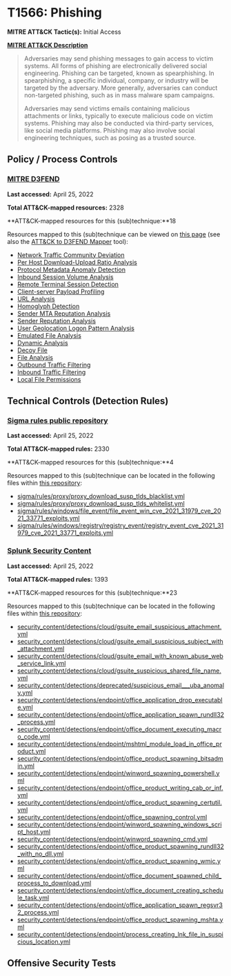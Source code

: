 # T1566: Phishing
**MITRE ATT&CK Tactic(s):** Initial Access

**[MITRE ATT&CK Description](https://attack.mitre.org/techniques/T1566)**
<blockquote>Adversaries may send phishing messages to gain access to victim systems. All forms of phishing are electronically delivered social engineering. Phishing can be targeted, known as spearphishing. In spearphishing, a specific individual, company, or industry will be targeted by the adversary. More generally, adversaries can conduct non-targeted phishing, such as in mass malware spam campaigns.

Adversaries may send victims emails containing malicious attachments or links, typically to execute malicious code on victim systems. Phishing may also be conducted via third-party services, like social media platforms. Phishing may also involve social engineering techniques, such as posing as a trusted source.</blockquote>
## Policy / Process Controls
### [MITRE D3FEND](https://d3fend.mitre.org/)
**Last accessed:** April 25, 2022

**Total ATT&CK-mapped resources:** 2328

**ATT&CK-mapped resources for this (sub)technique:**18

Resources mapped to this (sub)technique can be viewed on [this page](https://d3fend.mitre.org/) (see also the [ATT&CK to D3FEND Mapper](https://d3fend.mitre.org/tools/attack-mapper) tool):

* [Network Traffic Community Deviation](https://d3fend.mitre.org/techniques/d3f:NetworkTrafficCommunityDeviation)
* [Per Host Download-Upload Ratio Analysis](https://d3fend.mitre.org/techniques/d3f:PerHostDownload-UploadRatioAnalysis)
* [Protocol Metadata Anomaly Detection](https://d3fend.mitre.org/techniques/d3f:ProtocolMetadataAnomalyDetection)
* [Inbound Session Volume Analysis](https://d3fend.mitre.org/techniques/d3f:InboundSessionVolumeAnalysis)
* [Remote Terminal Session Detection](https://d3fend.mitre.org/techniques/d3f:RemoteTerminalSessionDetection)
* [Client-server Payload Profiling](https://d3fend.mitre.org/techniques/d3f:Client-serverPayloadProfiling)
* [URL Analysis](https://d3fend.mitre.org/techniques/d3f:URLAnalysis)
* [Homoglyph Detection](https://d3fend.mitre.org/techniques/d3f:HomoglyphDetection)
* [Sender MTA Reputation Analysis](https://d3fend.mitre.org/techniques/d3f:SenderMTAReputationAnalysis)
* [Sender Reputation Analysis](https://d3fend.mitre.org/techniques/d3f:SenderReputationAnalysis)
* [User Geolocation Logon Pattern Analysis](https://d3fend.mitre.org/techniques/d3f:UserGeolocationLogonPatternAnalysis)
* [Emulated File Analysis](https://d3fend.mitre.org/techniques/d3f:EmulatedFileAnalysis)
* [Dynamic Analysis](https://d3fend.mitre.org/techniques/d3f:DynamicAnalysis)
* [Decoy File](https://d3fend.mitre.org/techniques/d3f:DecoyFile)
* [File Analysis](https://d3fend.mitre.org/techniques/d3f:FileAnalysis)
* [Outbound Traffic Filtering](https://d3fend.mitre.org/techniques/d3f:OutboundTrafficFiltering)
* [Inbound Traffic Filtering](https://d3fend.mitre.org/techniques/d3f:InboundTrafficFiltering)
* [Local File Permissions](https://d3fend.mitre.org/techniques/d3f:LocalFilePermissions)

## Technical Controls (Detection Rules)
### [Sigma rules public repository](https://github.com/SigmaHQ/sigma)
**Last accessed:** April 25, 2022

**Total ATT&CK-mapped rules:** 2330

**ATT&CK-mapped resources for this (sub)technique:**4

Resources mapped to this (sub)technique can be located in the following files within [this repository](https://github.com/SigmaHQ/sigma/tree/master/rules):

* [sigma/rules/proxy/proxy_download_susp_tlds_blacklist.yml](https://github.com/SigmaHQ/sigma/blob/master/rules/proxy/proxy_download_susp_tlds_blacklist.yml)
* [sigma/rules/proxy/proxy_download_susp_tlds_whitelist.yml](https://github.com/SigmaHQ/sigma/blob/master/rules/proxy/proxy_download_susp_tlds_whitelist.yml)
* [sigma/rules/windows/file_event/file_event_win_cve_2021_31979_cve_2021_33771_exploits.yml](https://github.com/SigmaHQ/sigma/blob/master/rules/windows/file_event/file_event_win_cve_2021_31979_cve_2021_33771_exploits.yml)
* [sigma/rules/windows/registry/registry_event/registry_event_cve_2021_31979_cve_2021_33771_exploits.yml](https://github.com/SigmaHQ/sigma/blob/master/rules/windows/registry/registry_event/registry_event_cve_2021_31979_cve_2021_33771_exploits.yml)

### [Splunk Security Content](https://github.com/splunk/security_content)
**Last accessed:** April 25, 2022

**Total ATT&CK-mapped rules:** 1393

**ATT&CK-mapped resources for this (sub)technique:**23

Resources mapped to this (sub)technique can be located in the following files within [this repository](https://github.com/splunk/security_content/tree/develop/detections):

* [security_content/detections/cloud/gsuite_email_suspicious_attachment.yml](https://github.com/splunk/security_content/blob/develop/detections/cloud/gsuite_email_suspicious_attachment.yml)
* [security_content/detections/cloud/gsuite_email_suspicious_subject_with_attachment.yml](https://github.com/splunk/security_content/blob/develop/detections/cloud/gsuite_email_suspicious_subject_with_attachment.yml)
* [security_content/detections/cloud/gsuite_email_with_known_abuse_web_service_link.yml](https://github.com/splunk/security_content/blob/develop/detections/cloud/gsuite_email_with_known_abuse_web_service_link.yml)
* [security_content/detections/cloud/gsuite_suspicious_shared_file_name.yml](https://github.com/splunk/security_content/blob/develop/detections/cloud/gsuite_suspicious_shared_file_name.yml)
* [security_content/detections/deprecated/suspicious_email___uba_anomaly.yml](https://github.com/splunk/security_content/blob/develop/detections/deprecated/suspicious_email___uba_anomaly.yml)
* [security_content/detections/endpoint/office_application_drop_executable.yml](https://github.com/splunk/security_content/blob/develop/detections/endpoint/office_application_drop_executable.yml)
* [security_content/detections/endpoint/office_application_spawn_rundll32_process.yml](https://github.com/splunk/security_content/blob/develop/detections/endpoint/office_application_spawn_rundll32_process.yml)
* [security_content/detections/endpoint/office_document_executing_macro_code.yml](https://github.com/splunk/security_content/blob/develop/detections/endpoint/office_document_executing_macro_code.yml)
* [security_content/detections/endpoint/mshtml_module_load_in_office_product.yml](https://github.com/splunk/security_content/blob/develop/detections/endpoint/mshtml_module_load_in_office_product.yml)
* [security_content/detections/endpoint/office_product_spawning_bitsadmin.yml](https://github.com/splunk/security_content/blob/develop/detections/endpoint/office_product_spawning_bitsadmin.yml)
* [security_content/detections/endpoint/winword_spawning_powershell.yml](https://github.com/splunk/security_content/blob/develop/detections/endpoint/winword_spawning_powershell.yml)
* [security_content/detections/endpoint/office_product_writing_cab_or_inf.yml](https://github.com/splunk/security_content/blob/develop/detections/endpoint/office_product_writing_cab_or_inf.yml)
* [security_content/detections/endpoint/office_product_spawning_certutil.yml](https://github.com/splunk/security_content/blob/develop/detections/endpoint/office_product_spawning_certutil.yml)
* [security_content/detections/endpoint/office_spawning_control.yml](https://github.com/splunk/security_content/blob/develop/detections/endpoint/office_spawning_control.yml)
* [security_content/detections/endpoint/winword_spawning_windows_script_host.yml](https://github.com/splunk/security_content/blob/develop/detections/endpoint/winword_spawning_windows_script_host.yml)
* [security_content/detections/endpoint/winword_spawning_cmd.yml](https://github.com/splunk/security_content/blob/develop/detections/endpoint/winword_spawning_cmd.yml)
* [security_content/detections/endpoint/office_product_spawning_rundll32_with_no_dll.yml](https://github.com/splunk/security_content/blob/develop/detections/endpoint/office_product_spawning_rundll32_with_no_dll.yml)
* [security_content/detections/endpoint/office_product_spawning_wmic.yml](https://github.com/splunk/security_content/blob/develop/detections/endpoint/office_product_spawning_wmic.yml)
* [security_content/detections/endpoint/office_document_spawned_child_process_to_download.yml](https://github.com/splunk/security_content/blob/develop/detections/endpoint/office_document_spawned_child_process_to_download.yml)
* [security_content/detections/endpoint/office_document_creating_schedule_task.yml](https://github.com/splunk/security_content/blob/develop/detections/endpoint/office_document_creating_schedule_task.yml)
* [security_content/detections/endpoint/office_application_spawn_regsvr32_process.yml](https://github.com/splunk/security_content/blob/develop/detections/endpoint/office_application_spawn_regsvr32_process.yml)
* [security_content/detections/endpoint/office_product_spawning_mshta.yml](https://github.com/splunk/security_content/blob/develop/detections/endpoint/office_product_spawning_mshta.yml)
* [security_content/detections/endpoint/process_creating_lnk_file_in_suspicious_location.yml](https://github.com/splunk/security_content/blob/develop/detections/endpoint/process_creating_lnk_file_in_suspicious_location.yml)


## Offensive Security Tests
